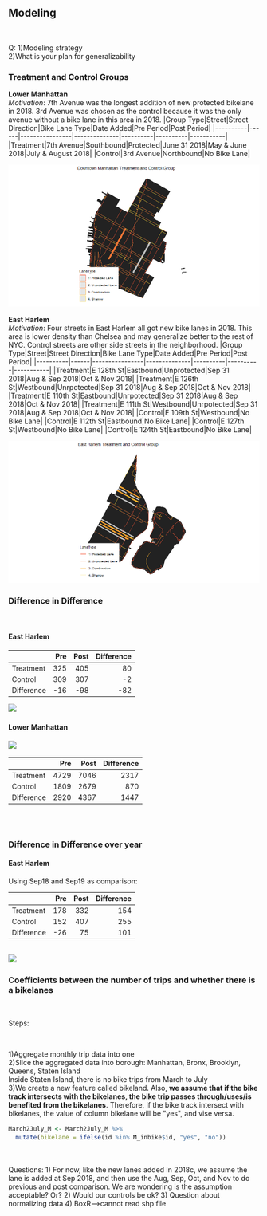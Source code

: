 ## Modeling

<br>

Q:
1)Modeling strategy <br>
2)What is your plan for generalizability

### Treatment and Control Groups

**Lower Manhattan** <br>
*Motivation*: 7th Avenue was the longest addition of new protected bikelane in 2018. 
3rd Avenue was chosen as the control because it was the only avenue without a bike lane in this area in 2018.
|Group Type|Street|Street Direction|Bike Lane Type|Date Added|Pre Period|Post Period|
|----------|------|----------------|--------------|----------|----------|-----------|
|Treatment|7th Avenue|Southbound|Protected|June 31 2018|May & June 2018|July & August 2018|
|Control|3rd Avenue|Northbound|No Bike Lane|

![lower manhattan map](images/downtown_chosenlanes_1.png)

**East Harlem** <br>
*Motivation*: Four streets in East Harlem all got new bike lanes in 2018. This area is lower density than Chelsea and may generalize better to the rest of NYC. Control streets are other side streets in the neighborhood. 
|Group Type|Street|Street Direction|Bike Lane Type|Date Added|Pre Period|Post Period|
|----------|------|----------------|--------------|----------|----------|-----------|
|Treatment|E 128th St|Eastbound|Unprotected|Sep 31 2018|Aug & Sep 2018|Oct & Nov 2018|
|Treatment|E 126th St|Westbound|Unrpotected|Sep 31 2018|Aug & Sep 2018|Oct & Nov 2018|
|Treatment|E 110th St|Eastbound|Unrpotected|Sep 31 2018|Aug & Sep 2018|Oct & Nov 2018|
|Treatment|E 111th St|Westbound|Unrpotected|Sep 31 2018|Aug & Sep 2018|Oct & Nov 2018|
|Control|E 109th St|Westbound|No Bike Lane|
|Control|E 112th St|Eastbound|No Bike Lane|
|Control|E 127th St|Westbound|No Bike Lane|
|Control|E 124th St|Eastbound|No Bike Lane|

![east harlem map](images/eharlem_chosenlanes_1.png)

### Difference in Difference

<br>

#### East Harlem


|         | Pre   |  Post   |   Difference  |
|---------|------:|--------:|--------------:|
|Treatment|  325  |    405  |            	80|
|Control  |  309  |    307  |            -2 |
|Difference|	-16 |     -98 |            -82|


<img src="https://github.com/kateesutt/practicum-nycdot/blob/main/images/eh_diff.jpeg">

#### Lower Manhattan

<img src="https://github.com/kateesutt/practicum-nycdot/blob/main/images/diff%20in%20diff.png">

|         | Pre   |  Post   |   Difference  |
|---------|------:|--------:|--------------:|
|Treatment|  4729  |    7046  |            	2317|
|Control  |  1809  |    2679  |              870|
|Difference|	2920 |     4367 |             1447|



<br>
<br>

### Difference in Difference over year


#### East Harlem

Using Sep18 and Sep19 as comparison:


|         | Pre   |  Post   |   Difference  |
|---------|------:|--------:|--------------:|
|Treatment|  178  |    332  |            154|
|Control  |  152  |    407  |            255|
|Difference|	-26 |      75 |            101|

<br>
<img src="https://github.com/kateesutt/practicum-nycdot/blob/main/images/eh_Diff1819.jpeg">



### Coefficients between the number of trips and whether there is a bikelanes

<br>

Steps:

<br>

1)Aggregate monthly trip data into one
<br>
2)Slice the aggregated data into borough: Manhattan, Bronx, Brooklyn, Queens, Staten Island
<br> Inside Staten Island, there is no bike trips from March to July
<br>
3)We create a new feature called bikeland. Also, **we assume that if the bike track intersects with the bikelanes, the bike trip passes through/uses/is benefited from the bikelanes**. Therefore, if the bike track intersect with bikelanes, the value of column bikelane will be "yes", and vise versa.
<br>


```r
March2July_M <- March2July_M %>%
  mutate(bikelane = ifelse(id %in% M_inbike$id, "yes", "no"))
```




<br>
<br>
Questions:
1) For now, like the new lanes added in 2018c, we assume the lane is added at Sep 2018, and then use the Aug, Sep, Oct, and Nov to do previous and post comparison. We are wondering is the assumption acceptable? Or?
2) Would our controls be ok?
3) Question about normalizing data
4) BoxR-->cannot read shp file

